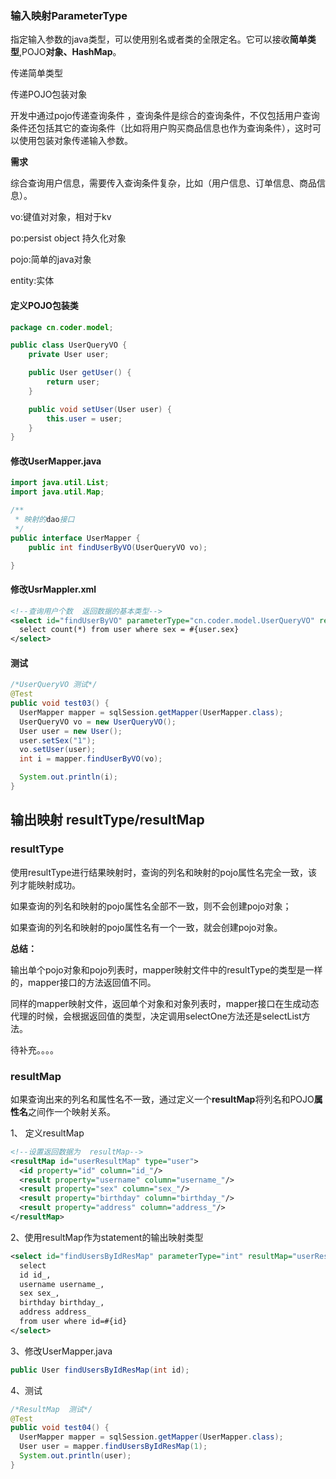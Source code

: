 

### 输入映射ParameterType

指定输入参数的java类型，可以使用别名或者类的全限定名。它可以接收**简单类型**,POJO**对象、HashMap**。

 

传递简单类型



传递POJO包装对象

开发中通过pojo传递查询条件 ，查询条件是综合的查询条件，不仅包括用户查询条件还包括其它的查询条件（比如将用户购买商品信息也作为查询条件），这时可以使用包装对象传递输入参数。

**需求**

综合查询用户信息，需要传入查询条件复杂，比如（用户信息、订单信息、商品信息）。

vo:键值对对象，相对于kv

po:persist object 持久化对象

pojo:简单的java对象

entity:实体

 

#### 定义POJO包装类

```java
package cn.coder.model;

public class UserQueryVO {
    private User user;

    public User getUser() {
        return user;
    }

    public void setUser(User user) {
        this.user = user;
    }
}

```



#### 修改UserMapper.java

```java
import java.util.List;
import java.util.Map;

/**
 * 映射的dao接口
 */
public interface UserMapper {
    public int findUserByVO(UserQueryVO vo);

}
```



#### 修改UsrMappler.xml

```xml
<!--查询用户个数  返回数据的基本类型-->
<select id="findUserByVO" parameterType="cn.coder.model.UserQueryVO" resultType="int">
  select count(*) from user where sex = #{user.sex}
</select>
```



#### 测试

```java
/*UserQueryVO 测试*/
@Test
public void test03() {
  UserMapper mapper = sqlSession.getMapper(UserMapper.class);
  UserQueryVO vo = new UserQueryVO();
  User user = new User();
  user.setSex("1");
  vo.setUser(user);
  int i = mapper.findUserByVO(vo);

  System.out.println(i);
}

```









## 输出映射 resultType/resultMap

### resultType

使用resultType进行结果映射时，查询的列名和映射的pojo属性名完全一致，该列才能映射成功。

如果查询的列名和映射的pojo属性名全部不一致，则不会创建pojo对象；

如果查询的列名和映射的pojo属性名有一个一致，就会创建pojo对象。

**总结：**

输出单个pojo对象和pojo列表时，mapper映射文件中的resultType的类型是一样的，mapper接口的方法返回值不同。

同样的mapper映射文件，返回单个对象和对象列表时，mapper接口在生成动态代理的时候，会根据返回值的类型，决定调用selectOne方法还是selectList方法。

待补充。。。。



### resultMap

如果查询出来的列名和属性名不一致，通过定义一个**resultMap**将列名和POJO**属性名**之间作一个映射关系。

1、 定义resultMap

```xml
<!--设置返回数据为  resultMap-->
<resultMap id="userResultMap" type="user">
  <id property="id" column="id_"/>
  <result property="username" column="username_"/>
  <result property="sex" column="sex_"/>
  <result property="birthday" column="birthday_"/>
  <result property="address" column="address_"/>
</resultMap>
```



2、使用resultMap作为statement的输出映射类型

```xml
<select id="findUsersByIdResMap" parameterType="int" resultMap="userResultMap">
  select
  id id_,
  username username_,
  sex sex_,
  birthday birthday_,
  address address_
  from user where id=#{id}
</select>
```



3、修改UserMapper.java

```java
public User findUsersByIdResMap(int id);
```



4、测试

```java
/*ResultMap  测试*/
@Test
public void test04() {
  UserMapper mapper = sqlSession.getMapper(UserMapper.class);
  User user = mapper.findUsersByIdResMap(1);
  System.out.println(user);
}
```

